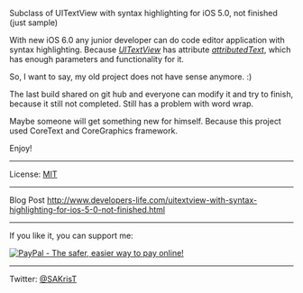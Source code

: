 Subclass of UITextView with syntax highlighting for iOS 5.0, not finished (just sample)

With new iOS 6.0 any junior developer can do code editor application with syntax highlighting. Because *[UITextView](https://developer.apple.com/library/ios/documentation/uikit/reference/uitextview_class/Reference/UITextView.html)* has attribute *[attributedText](https://developer.apple.com/library/ios/documentation/uikit/reference/uitextview_class/Reference/UITextView.html#//apple_ref/occ/instp/UITextView/attributedText)*, which has enough parameters and functionality for it.

So, I want to say, my old project does not have sense anymore. :)

The last build shared on git hub and everyone can modify it and try to finish, because it still not completed. Still has a problem with word wrap.

Maybe someone will get something new for himself. Because this project used CoreText and CoreGraphics framework.

Enjoy!

-----

License: [MIT](http://opensource.org/licenses/MIT) 

-----

Blog Post http://www.developers-life.com/uitextview-with-syntax-highlighting-for-ios-5-0-not-finished.html<br />

-----

If you like it, you can support me:

<a href="https://www.paypal.com/cgi-bin/webscr?cmd=_s-xclick&hosted_button_id=B4VMLFZ986FNW">
<img src="https://www.paypalobjects.com/en_US/i/btn/btn_donateCC_LG.gif" border="0" name="submit" alt="PayPal - The safer, easier way to pay online!" />
</a>

-----

Twitter: [@SAKrisT](https://twitter.com/SAKrisT)
